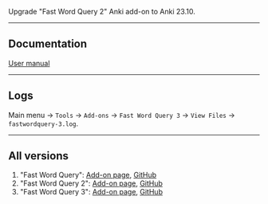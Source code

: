 Upgrade "Fast Word Query 2"  Anki add-on to Anki 23.10.

---

## Documentation

[User manual](https://ankiweb.net/shared/info/1807206748)

---

## Logs

Main menu -> `Tools` -> `Add-ons` -> `Fast Word Query 3` -> `View Files` -> `fastwordquery-3.log`.

---

## All versions

1. "Fast Word
   Query": [Add-on page](https://ankiweb.net/shared/info/1807206748), [GitHub](https://github.com/sth2018/FastWordQuery)
2. "Fast Word Query
   2": [Add-on page](https://ankiweb.net/shared/info/1501719123), [GitHub](https://github.com/aliahari/fastwordquery-2)
3. "Fast Word Query
   3": [Add-on page](https://ankiweb.net/shared/info/1956435337), [GitHub](https://github.com/Aleks-Ya/fastwordquery-3)
